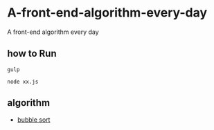 # A-front-end-algorithm-every-day
A front-end algorithm every day
## how to Run
```
gulp

node xx.js
```
## algorithm
- [bubble sort](https://github.com/wwlh200/A-front-end-algorithm-every-day/blob/master/src/1-bubbleSort.js)
